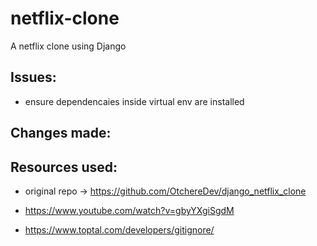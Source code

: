 # netflix-clone
A netflix clone using Django

## Issues:
- ensure dependencaies inside virtual env are installed


## Changes made:



## Resources used:

- original repo -> https://github.com/OtchereDev/django_netflix_clone

- https://www.youtube.com/watch?v=gbyYXgiSgdM

- https://www.toptal.com/developers/gitignore/
